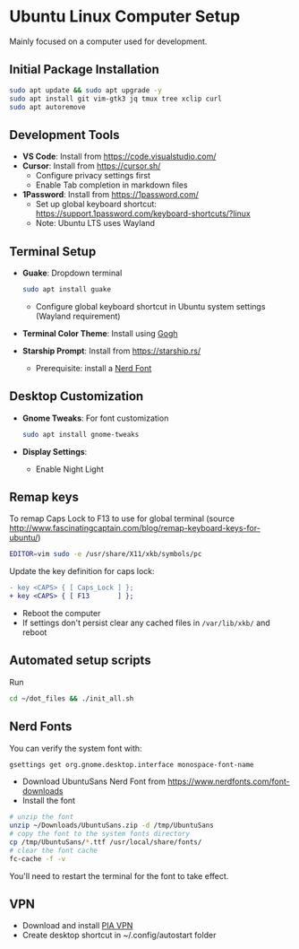 # Ubuntu Linux Computer Setup

Mainly focused on a computer used for development.

## Initial Package Installation

```sh
sudo apt update && sudo apt upgrade -y
sudo apt install git vim-gtk3 jq tmux tree xclip curl
sudo apt autoremove
```

## Development Tools

- **VS Code**: Install from https://code.visualstudio.com/
- **Cursor**: Install from https://cursor.sh/
  - Configure privacy settings first
  - Enable Tab completion in markdown files
- **1Password**: Install from https://1password.com/
  - Set up global keyboard shortcut: https://support.1password.com/keyboard-shortcuts/?linux
  - Note: Ubuntu LTS uses Wayland

## Terminal Setup

- **Guake**: Dropdown terminal
  ```sh
  sudo apt install guake
  ```
  - Configure global keyboard shortcut in Ubuntu system settings (Wayland requirement)

- **Terminal Color Theme**: Install using [Gogh](https://github.com/Gogh-Co/Gogh)

- **Starship Prompt**: Install from https://starship.rs/
  - Prerequisite: install a [Nerd Font](https://www.nerdfonts.com/)

## Desktop Customization

- **Gnome Tweaks**: For font customization
  ```sh
  sudo apt install gnome-tweaks
  ```

- **Display Settings**:
  - Enable Night Light

## Remap keys

To remap Caps Lock to F13 to use for global terminal (source
http://www.fascinatingcaptain.com/blog/remap-keyboard-keys-for-ubuntu/)

```sh
EDITOR=vim sudo -e /usr/share/X11/xkb/symbols/pc
```

Update the key definition for caps lock:

```diff
- key <CAPS> { [ Caps_Lock ] };
+ key <CAPS> { [ F13       ] };
```

- Reboot the computer
- If settings don't persist clear any cached files in `/var/lib/xkb/` and reboot

## Automated setup scripts

Run

```sh
cd ~/dot_files && ./init_all.sh
```

## Nerd Fonts

You can verify the system font with:

```sh
gsettings get org.gnome.desktop.interface monospace-font-name
```

- Download UbuntuSans Nerd Font from https://www.nerdfonts.com/font-downloads
- Install the font

```sh
# unzip the font
unzip ~/Downloads/UbuntuSans.zip -d /tmp/UbuntuSans
# copy the font to the system fonts directory
cp /tmp/UbuntuSans/*.ttf /usr/local/share/fonts/
# clear the font cache
fc-cache -f -v
```

You'll need to restart the terminal for the font to take effect.

## VPN

- Download and install [PIA VPN](https://www.privateinternetaccess.com/)
- Create desktop shortcut in ~/.config/autostart folder
